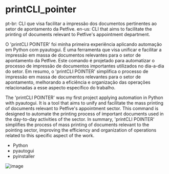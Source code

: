 # printCLI_pointer
pt-br: CLI que visa facilitar a impressão dos documentos pertinentes ao setor de apontamento da Petfive.
en-us: CLI that aims to facilitate the printing of documents relevant to Petfive's appointment department.

O 'printCLI POINTER' foi minha primeira experiência aplicando automação em Python com pyautogui. É uma ferramenta que visa unificar e facilitar a impressão em massa de documentos relevantes para o setor de apontamento da Petfive. Este comando é projetado para automatizar o processo de impressão de documentos importantes utilizados no dia-a-dia do setor. Em resumo, o 'printCLI POINTER' simplifica o processo de impressão em massa de documentos relevantes para o setor de apontamento, melhorando a eficiência e organização das operações relacionadas a esse aspecto específico do trabalho.

The 'printCLI POINTER' was my first project applying automation in Python with pyautogui. It is a tool that aims to unify and facilitate the mass printing of documents relevant to Petfive's appointment sector. This command is designed to automate the printing process of important documents used in the day-to-day activities of the sector. In summary, 'printCLI POINTER' simplifies the process of mass printing of documents relevant to the pointing sector, improving the efficiency and organization of operations related to this specific aspect of the work.

* Python
* pyautogui
* pyinstaller

![image](https://github.com/git-iesus/printCLI_pointer/assets/168778115/e9ef334e-c237-4415-b11d-4cf9263597fe)
